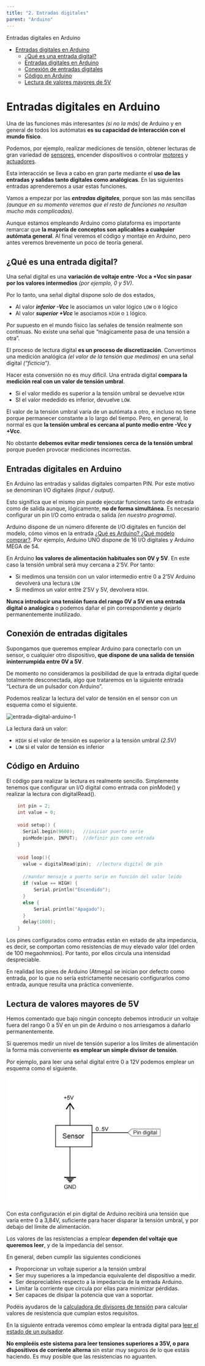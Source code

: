 ```yaml
---
title: "2. Entradas digitales"
parent: "Arduino"
---
```


Entradas digitales en Arduino

- [Entradas digitales en Arduino](#entradas-digitales-en-arduino)
  - [¿Qué es una entrada digital?](#qué-es-una-entrada-digital)
  - [Entradas digitales en Arduino](#entradas-digitales-en-arduino-1)
  - [Conexión de entradas digitales](#conexión-de-entradas-digitales)
  - [Código en Arduino](#código-en-arduino)
  - [Lectura de valores mayores de 5V](#lectura-de-valores-mayores-de-5v)
    



Entradas digitales en Arduino
=============================

Una de las funciones más interesantes _(si no la más)_ de Arduino y en general de todos los autómatas **es su capacidad de interacción con el mundo físico**.

Podemos, por ejemplo, realizar mediciones de tensión, obtener lecturas de gran variedad de [sensores](/tag/sensores/), encender dispositivos o controlar [motores](/tag/motores/) y [actuadores](/tag/actuadores/).

Esta interacción se lleva a cabo en gran parte mediante el **uso de las entradas y salidas tanto digitales como analógicas**. En las siguientes entradas aprenderemos a usar estas funciones.

Vamos a empezar por las _**entradas digitales**_, porque son las más sencillas _(aunque en su momento veremos que el resto de funciones no resultan mucho más complicadas)_.

Aunque estamos empleando Arduino como plataforma es importante remarcar que **la mayoría de conceptos son aplicables a cualquier autómata general**. Al final veremos el código y montaje en Arduino, pero antes veremos brevemente un poco de teoría general.

¿Qué es una entrada digital?
----------------------------

Una señal digital es una **variación de voltaje entre -Vcc a +Vcc sin pasar por los valores intermedios** _(por ejemplo, 0 y 5V)_.

Por lo tanto, una señal digital dispone solo de dos estados,

*   Al valor _**inferior -Vcc**_ le asociamos un valor lógico `LOW` o `0` lógico
*   Al valor _**superior +Vcc**_ le asociamos `HIGH` o `1` lógico.

Por supuesto en el mundo físico las señales de tensión realmente son continuas. No existe una señal que “mágicamente pasa de una tensión a otra”.

El proceso de lectura digital **es un proceso de discretización**. Convertimos una medición analógica _(el valor de la tensión que medimos)_ en una señal digital _(“ficticia”)_.

Hacer esta conversión no es muy dificil. Una entrada digital **compara la medición real con un valor de tensión umbral**.

*   Si el valor medido es superior a la tensión umbral se devuelve `HIGH`
*   SI el valor mededido es inferior, devuelve `LOW`.

El valor de la tensión umbral varía de un autómata a otro, e incluso no tiene porque permanecer constante a lo largo del tiempo. Pero, en general, lo normal es que **la tensión umbral es cercana al punto medio entre -Vcc y +Vcc**.

No obstante **debemos evitar medir tensiones cerca de la tensión umbral** porque pueden provocar mediciones incorrectas.

Entradas digitales en Arduino
-----------------------------

En Arduino las entradas y salidas digitales comparten PIN. Por este motivo se denominan I/O digitales _(input / output)_.

Esto significa que el mismo pin puede ejecutar funciones tanto de entrada como de salida aunque, lógicamente, **no de forma simultánea**. Es necesario configurar un pin I/O como entrada o salida _(en nuestro programa)_.

Arduino dispone de un número diferente de I/O digitales en función del modelo, cómo vimos en la entrada [¿Qué es Arduino? ¿Qué modelo comprar?](/que-es-arduino-que-modelo-comprar/). Por ejemplo, Arduino UNO dispone de 16 I/O digitales y Arduino MEGA de 54.

En Arduino **los valores de alimentación habituales son 0V y 5V**. En este caso la tensión umbral será muy cercana a 2’5V. Por tanto:

*   Si medimos una tensión con un valor intermedio entre 0 a 2’5V Arduino devolverá una lectura `LOW`
*   Si medimos un valor entre 2’5V y 5V, devolvera `HIGH`.

**Nunca introducir una tensión fuera del rango 0V a 5V en una entrada digital o analógica** o podemos dañar el pin correspondiente y dejarlo permanentemente inutilizado.

Conexión de entradas digitales
------------------------------

Supongamos que queremos emplear Arduino para conectarlo con un sensor, o cualquier otro dispositivo, **que dispone de una salida de tensión ininterrumpida entre 0V a 5V**.

De momento no consideramos la posibilidad de que la entrada digital quede totalmente desconectada, algo que trataremos en la siguiente entrada “Lectura de un pulsador con Arduino”.

Podemos realizar la lectura del valor de tensión en el sensor con un esquema como el siguiente.

![entrada-digital-arduino-1](/wp-content/uploads/2014/05/entrada-digital-arduino-1.webp)

La lectura dará un valor:

*   `HIGH` si el valor de tensión es superior a la tensión umbral _(2.5V)_
*   `LOW` si el valor de tensión es inferior

Código en Arduino
-----------------

El código para realizar la lectura es realmente sencillo. Simplemente tenemos que configurar un I/O digital como entrada con pinMode() y realizar la lectura con digitalRead().
```c
    int pin = 2;
    int value = 0;
    
    void setup() {
      Serial.begin(9600);   //iniciar puerto serie
      pinMode(pin, INPUT);  //definir pin como entrada
    }
    
    void loop(){
      value = digitalRead(pin);  //lectura digital de pin
    
      //mandar mensaje a puerto serie en función del valor leido
      if (value == HIGH) {
          Serial.println("Encendido");
      }
      else {
          Serial.println("Apagado");
      }
      delay(1000);
    }
```

Los pines configurados como entradas están en estado de alta impedancia, es decir, se comportan como resistencias de muy elevado valor (del orden de 100 megaohmnios). Por tanto, por ellos circula una intensidad despreciable.

En realidad los pines de Arduino (Atmega) se inician por defecto como entrada, por lo que no sería estrictamente necesario configurarlos como entrada, aunque resulta una práctica conveniente.

Lectura de valores mayores de 5V
--------------------------------

Hemos comentado que bajo ningún concepto debemos introducir un voltaje fuera del rango 0 a 5V en un pin de Arduino o nos arriesgamos a dañarlo permanentemente.

Si queremos medir un nivel de tensión superior a los límites de alimentación la forma más conveniente **es emplear un simple divisor de tensión**.

Por ejemplo, para leer una señal digital entre 0 a 12V podemos emplear un esquema como el siguiente.

![entrada-digital-divisor-tension-arduino-1](images/entrada-digital.png)

Con esta configuración el pin digital de Arduino recibirá una tensión que varía entre 0 a 3,84V, suficiente para hacer disparar la tensión umbral, y por debajo del límite de alimentación.

Los valores de las resistencias a emplear **dependen del voltaje que queremos leer**, y de la impedancia del sensor.

En general, deben cumplir las siguientes condiciones

*   Proporcionar un voltaje superior a la tensión umbral
*   Ser muy superiores a la impedancia equivalente del dispositivo a medir.
*   Ser despreciables respecto a la impedancia de la entrada Arduino.
*   Limitar la corriente que circula por ellas para minimizar pérdidas.
*   Ser capaces de disipar la potencia que van a soportar.

Podéis ayudaros de la [calculadora de divisores de tensión](/calculadora-divisor-de-tension/) para calcular valores de resistencia que cumplan estos requisitos.

En la siguiente entrada veremos cómo emplear la entrada digital para [leer el estado de un pulsador](/leer-un-pulsador-con-arduino/).

**No empleéis este sistema para leer tensiones superiores a 35V, o para dispositivos de corriente alterna** sin estar muy seguros de lo que estáis haciendo. Es muy posible que las resistencias no aguanten.

